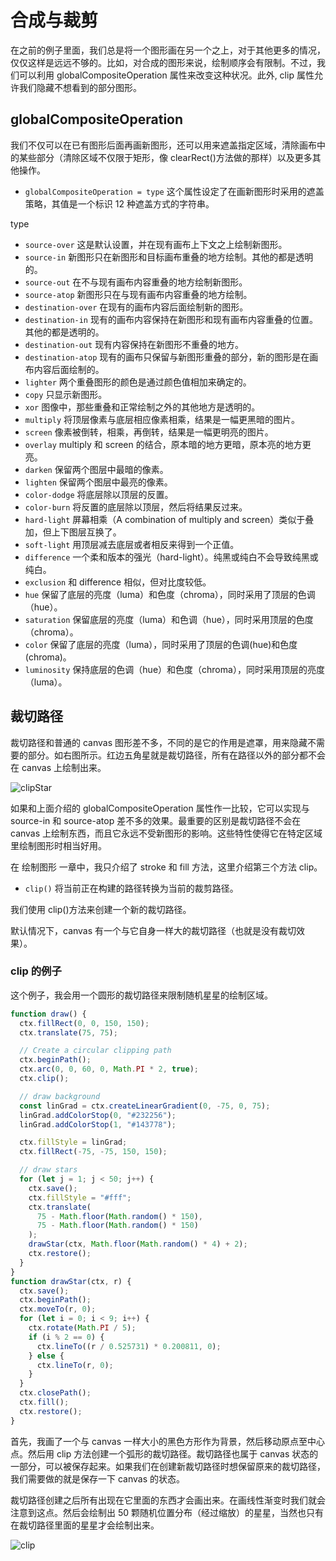 # 合成与裁剪

在之前的例子里面，我们总是将一个图形画在另一个之上，对于其他更多的情况，仅仅这样是远远不够的。比如，对合成的图形来说，绘制顺序会有限制。不过，我们可以利用 globalCompositeOperation 属性来改变这种状况。此外, clip 属性允许我们隐藏不想看到的部分图形。

## globalCompositeOperation

我们不仅可以在已有图形后面再画新图形，还可以用来遮盖指定区域，清除画布中的某些部分（清除区域不仅限于矩形，像 clearRect()方法做的那样）以及更多其他操作。

- `globalCompositeOperation = type`
  这个属性设定了在画新图形时采用的遮盖策略，其值是一个标识 12 种遮盖方式的字符串。

type

- `source-over`
  这是默认设置，并在现有画布上下文之上绘制新图形。
- `source-in`
  新图形只在新图形和目标画布重叠的地方绘制。其他的都是透明的。
- `source-out`
  在不与现有画布内容重叠的地方绘制新图形。
- `source-atop`
  新图形只在与现有画布内容重叠的地方绘制。
- `destination-over`
  在现有的画布内容后面绘制新的图形。
- `destination-in`
  现有的画布内容保持在新图形和现有画布内容重叠的位置。其他的都是透明的。
- `destination-out`
  现有内容保持在新图形不重叠的地方。
- `destination-atop`
  现有的画布只保留与新图形重叠的部分，新的图形是在画布内容后面绘制的。
- `lighter`
  两个重叠图形的颜色是通过颜色值相加来确定的。
- `copy`
  只显示新图形。
- `xor`
  图像中，那些重叠和正常绘制之外的其他地方是透明的。
- `multiply`
  将顶层像素与底层相应像素相乘，结果是一幅更黑暗的图片。
- `screen`
  像素被倒转，相乘，再倒转，结果是一幅更明亮的图片。
- `overlay`
  multiply 和 screen 的结合，原本暗的地方更暗，原本亮的地方更亮。
- `darken`
  保留两个图层中最暗的像素。
- `lighten`
  保留两个图层中最亮的像素。
- `color-dodge`
  将底层除以顶层的反置。
- `color-burn`
  将反置的底层除以顶层，然后将结果反过来。
- `hard-light`
  屏幕相乘（A combination of multiply and screen）类似于叠加，但上下图层互换了。
- `soft-light`
  用顶层减去底层或者相反来得到一个正值。
- `difference`
  一个柔和版本的强光（hard-light）。纯黑或纯白不会导致纯黑或纯白。
- `exclusion`
  和 difference 相似，但对比度较低。
- `hue`
  保留了底层的亮度（luma）和色度（chroma），同时采用了顶层的色调（hue）。
- `saturation`
  保留底层的亮度（luma）和色调（hue），同时采用顶层的色度（chroma）。
- `color`
  保留了底层的亮度（luma），同时采用了顶层的色调(hue)和色度(chroma)。
- `luminosity`
  保持底层的色调（hue）和色度（chroma），同时采用顶层的亮度（luma）。

## 裁切路径

裁切路径和普通的 canvas 图形差不多，不同的是它的作用是遮罩，用来隐藏不需要的部分。如右图所示。红边五角星就是裁切路径，所有在路径以外的部分都不会在 canvas 上绘制出来。

![clipStar](https://mdn.mozillademos.org/files/209/Canvas_clipping_path.png)

如果和上面介绍的 globalCompositeOperation 属性作一比较，它可以实现与 source-in 和 source-atop 差不多的效果。最重要的区别是裁切路径不会在 canvas 上绘制东西，而且它永远不受新图形的影响。这些特性使得它在特定区域里绘制图形时相当好用。

在 绘制图形 一章中，我只介绍了 stroke 和 fill 方法，这里介绍第三个方法 clip。

- `clip()`
  将当前正在构建的路径转换为当前的裁剪路径。

我们使用 clip()方法来创建一个新的裁切路径。

默认情况下，canvas 有一个与它自身一样大的裁切路径（也就是没有裁切效果）。

### clip 的例子

这个例子，我会用一个圆形的裁切路径来限制随机星星的绘制区域。

```js
function draw() {
  ctx.fillRect(0, 0, 150, 150);
  ctx.translate(75, 75);

  // Create a circular clipping path
  ctx.beginPath();
  ctx.arc(0, 0, 60, 0, Math.PI * 2, true);
  ctx.clip();

  // draw background
  const linGrad = ctx.createLinearGradient(0, -75, 0, 75);
  linGrad.addColorStop(0, "#232256");
  linGrad.addColorStop(1, "#143778");

  ctx.fillStyle = linGrad;
  ctx.fillRect(-75, -75, 150, 150);

  // draw stars
  for (let j = 1; j < 50; j++) {
    ctx.save();
    ctx.fillStyle = "#fff";
    ctx.translate(
      75 - Math.floor(Math.random() * 150),
      75 - Math.floor(Math.random() * 150)
    );
    drawStar(ctx, Math.floor(Math.random() * 4) + 2);
    ctx.restore();
  }
}
function drawStar(ctx, r) {
  ctx.save();
  ctx.beginPath();
  ctx.moveTo(r, 0);
  for (let i = 0; i < 9; i++) {
    ctx.rotate(Math.PI / 5);
    if (i % 2 == 0) {
      ctx.lineTo((r / 0.525731) * 0.200811, 0);
    } else {
      ctx.lineTo(r, 0);
    }
  }
  ctx.closePath();
  ctx.fill();
  ctx.restore();
}
```

首先，我画了一个与 canvas 一样大小的黑色方形作为背景，然后移动原点至中心点。然后用 clip 方法创建一个弧形的裁切路径。裁切路径也属于 canvas 状态的一部分，可以被保存起来。如果我们在创建新裁切路径时想保留原来的裁切路径，我们需要做的就是保存一下 canvas 的状态。

裁切路径创建之后所有出现在它里面的东西才会画出来。在画线性渐变时我们就会注意到这点。然后会绘制出 50 颗随机位置分布（经过缩放）的星星，当然也只有在裁切路径里面的星星才会绘制出来。

![clip](https://mdn.mozillademos.org/files/208/Canvas_clip.png)
